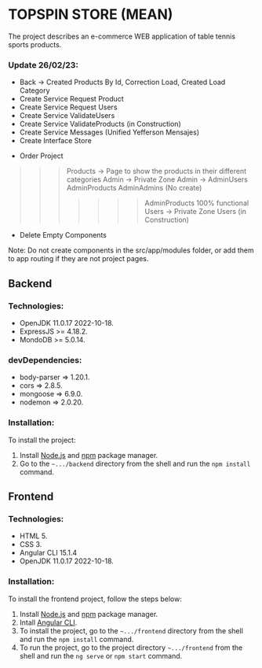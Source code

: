 # TOPSPIN STORE (MEAN)

The project describes an e-commerce WEB application of table tennis sports products.

### Update 26/02/23:
+ Back -> Created Products By Id, Correction Load, Created Load Category
+ Create Service Request Product
+ Create Service Request Users
+ Create Service ValidateUsers
+ Create Service ValidateProducts (in Construction)
+ Create Service Messages (Unified Yefferson Mensajes)
+ Create Interface Store
* Order Project
>>> Products -> Page to show the products in their different categories
>>> Admin -> Private Zone Admin -> AdminUsers AdminProducts AdminAdmins (No create)
>>>>>>> AdminProducts 100% functional
>>> Users -> Private Zone Users (in Construction)
- Delete Empty Components

Note: Do not create components in the src/app/modules folder, or add them to app routing if they are not project pages.

## Backend

### Technologies:
* OpenJDK 11.0.17 2022-10-18.
* ExpressJS >= 4.18.2.
* MondoDB >= 5.0.14.

### devDependencies:
* body-parser => 1.20.1.
* cors => 2.8.5.
* mongoose => 6.9.0.
* nodemon => 2.0.20.

### Installation:
To install the project:
1. Install [Node.js](https://nodejs.org/en/) and [npm](https://docs.npmjs.com/cli/v6/commands/npm-install) package manager.
2. Go to the `~.../backend` directory from the shell and run the `npm install` command.

## Frontend

### Technologies:
* HTML 5.
* CSS 3.
* Angular CLI 15.1.4
* OpenJDK 11.0.17 2022-10-18.

### Installation:
To install the frontend project, follow the steps below:

1. Install [Node.js](https://nodejs.org/en/) and [npm](https://docs.npmjs.com/cli/v6/commands/npm-install) package manager.
2. Intall [Angular CLI](https://github.com/angular/angular-cli).
3. To install the project, go to the `~.../frontend` directory from the shell and run the `npm install` command.
4. To run the project, go to the project directory `~.../frontend` from the shell and run the `ng serve` or `npm start` command.


